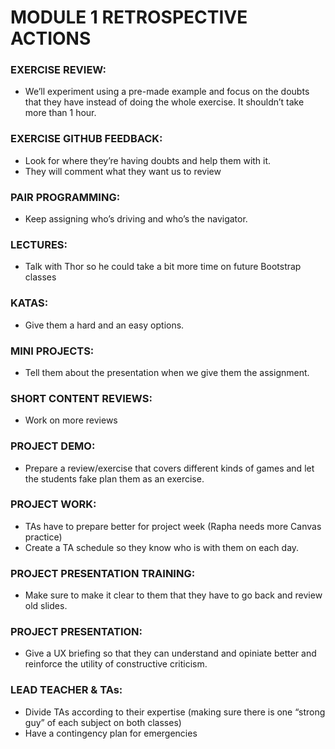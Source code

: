 # MODULE 1 RETROSPECTIVE ACTIONS



### EXERCISE REVIEW:
- We’ll experiment using a pre-made example and focus on the doubts that they have instead of doing the whole exercise. It shouldn’t take more than 1 hour.

### EXERCISE GITHUB FEEDBACK:
- Look for where they’re having doubts and help them with it.
- They will comment what they want us to review

### PAIR PROGRAMMING:
- Keep assigning who’s driving and who’s the navigator.

### LECTURES:
- Talk with Thor so he could take a bit more time on future Bootstrap classes

### KATAS:
- Give them a hard and an easy options.

### MINI PROJECTS:
- Tell them about the presentation when we give them the assignment.

### SHORT CONTENT REVIEWS:
- Work on more reviews

### PROJECT DEMO:
- Prepare a review/exercise that covers different kinds of games and let the students fake plan them as an exercise.

### PROJECT WORK:
- TAs have to prepare better for project week (Rapha needs more Canvas practice)
- Create a TA schedule so they know who is with them on each day.


### PROJECT PRESENTATION TRAINING:
- Make sure to make it clear to them that they have to go back and review old slides.

### PROJECT PRESENTATION:
- Give a UX briefing so that they can understand and opiniate better and reinforce the utility of constructive criticism.

### LEAD TEACHER & TAs:
- Divide TAs according to their expertise (making sure there is one “strong guy” of each subject on both classes)
- Have a contingency plan for emergencies


